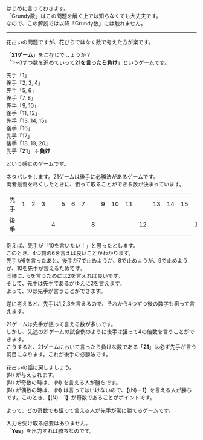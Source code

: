 はじめに言っておきます。  
「Grundy数」はこの問題を解く上では知らなくても大丈夫です。  
なので、この解説では以降「Grundy数」には触れません。

----

花占いの問題ですが、花びらではなく数で考えた方が楽です。  

「**21ゲーム**」をご存じでしょうか？  
「1～3ずつ数を進めていって**21を言ったら負け**」というゲームです。  

先手「1」  
後手「2, 3, 4」  
先手「5, 6」  
後手「7, 8」  
先手「9, 10」  
後手「11, 12」  
先手「13, 14, 15」  
後手「16」  
先手「17」  
後手「18, 19, 20」  
先手「**21**」 ←**負け**

という感じのゲームです。

ネタバレをします。21ゲームは後手に必勝法があるゲームです。  
両者最善を尽くしたときに、狙って取ることができる数が決まっています。

|||||||||||||||||||||||
|:-|:-|:-|:-|:-|:-|:-|:-|:-|:-|:-|:-|:-|:-|:-|:-|:-|:-|:-|:-|:-|:-|
|先手|1|2|3| |5|6|7| |9|10|11| |13|14|15| |17|18|19| |21|
|後手| | | |4| | | |8| | | |12| | | |16| | | |20| |

例えば、先手が「10を言いたい！」と思ったとします。  
このとき、4つ前の6を言えば良いことがわかります。  
先手が6を言ったあと、後手が7で止めようが、8で止めようが、9で止めようが、10を先手が言えるためです。  
同様に、6を言うためには2を言えれば良いです。  
そして、先手は先手であるがゆえに2を言えます。  
よって、10は先手が言うことができます。

逆に考えると、先手は1,2,3を言えるので、それから4つずつ後の数字も狙って言えます。  

21ゲームは先手が狙って言える数が多いです。  
しかし、先述の21ゲームの試合例のように後手は狙って4の倍数を言うことができます。  
こうすると、21ゲームにおいて言ったら負けな数である「**21**」は必ず先手が言う羽目になります。これが後手の必勝法です。

花占いの話に戻しましょう。  
\(N\) が与えられます。  
\(N\) が奇数の時は、 \(N\) を言える人が勝ちです。  
\(N\) が偶数の時は、 \(N\) は言ってはいけないので、【\(N\) - 1】を言える人が勝ちです。このとき、【\(N\) - 1】が奇数であることがポイントです。

よって、どの奇数でも狙って言える人が先手が常に勝てるゲームです。

入力を受け取る必要はありません。  
「**Yes**」を出力すれば勝ちなのです。